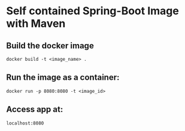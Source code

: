 # Self contained Spring-Boot Image with Maven

## Build the docker image
`docker build -t <image_name> .`

## Run the image as a container:
`docker run -p 8080:8080 -t <image_id>`

## Access app at:
`localhost:8080`